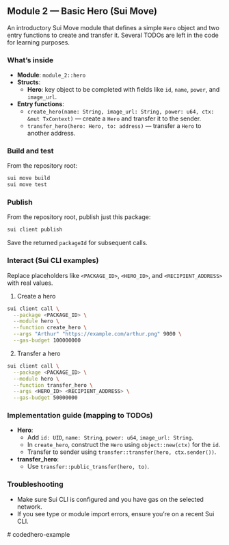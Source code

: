 ## Module 2 — Basic Hero (Sui Move)

An introductory Sui Move module that defines a simple `Hero` object and two entry functions to create and transfer it. Several TODOs are left in the code for learning purposes.

### What’s inside

- **Module**: `module_2::hero`
- **Structs**:
  - **Hero**: key object to be completed with fields like `id`, `name`, `power`, and `image_url`.
- **Entry functions**:
  - `create_hero(name: String, image_url: String, power: u64, ctx: &mut TxContext)` — create a `Hero` and transfer it to the sender.
  - `transfer_hero(hero: Hero, to: address)` — transfer a `Hero` to another address.

### Build and test

From the repository root:

```bash
sui move build
sui move test
```

### Publish

From the repository root, publish just this package:

```bash
sui client publish 
```

Save the returned `packageId` for subsequent calls.

### Interact (Sui CLI examples)

Replace placeholders like `<PACKAGE_ID>`, `<HERO_ID>`, and `<RECIPIENT_ADDRESS>` with real values.

1) Create a hero

```bash
sui client call \
  --package <PACKAGE_ID> \
  --module hero \
  --function create_hero \
  --args "Arthur" "https://example.com/arthur.png" 9000 \
  --gas-budget 100000000
```

2) Transfer a hero

```bash
sui client call \
  --package <PACKAGE_ID> \
  --module hero \
  --function transfer_hero \
  --args <HERO_ID> <RECIPIENT_ADDRESS> \
  --gas-budget 50000000
```

### Implementation guide (mapping to TODOs)

- **Hero**:
  - Add `id: UID`, `name: String`, `power: u64`, `image_url: String`.
  - In `create_hero`, construct the `Hero` using `object::new(ctx)` for the `id`.
  - Transfer to sender using `transfer::transfer(hero, ctx.sender())`.
- **transfer_hero**:
  - Use `transfer::public_transfer(hero, to)`.

### Troubleshooting

- Make sure Sui CLI is configured and you have gas on the selected network.
- If you see type or module import errors, ensure you’re on a recent Sui CLI.


#   c o d e d h e r o - e x a m p l e  
 